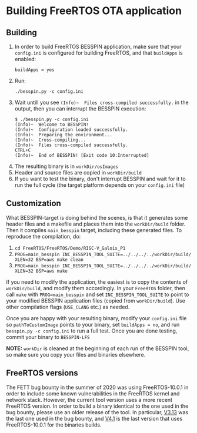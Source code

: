 # Building FreeRTOS OTA application

## Building
1. In order to build FreeRTOS BESSPIN application, make sure that your `config.ini` is configured for building FreeRTOS, and that `buildApps` is enabled:
    ```
    buildApps = yes
    ```
2. Run:
    ```
    ./besspin.py -c config.ini
    ```
3. Wait untill you see `(Info)~  Files cross-compiled successfully.` in the output, then you can interrupt the BESSPIN execution:
    ```
    $ ./besspin.py -c config.ini 
    (Info)~  Welcome to BESSPIN!
    (Info)~  Configuration loaded successfully.
    (Info)~  Preparing the environment...
    (Info)~  Cross-compiling...
    (Info)~  Files cross-compiled successfully.
    CTRL+C
    (Info)~  End of BESSPIN! [Exit code 10:Interrupted]
    ```
4. The resulting binary is in `workDir/osImages`
5. Header and source files are copied in `workDir/build`
5. If you want to test the binary, don't interrupt BESSPIN and wait for it to run the full cycle (the target platform depends on your `config.ini` file)

## Customization

What BESSPIN-target is doing behind the scenes, is that it generates some header files and a makefile and places them into the `workDir/build` folder.
Then it compiles `main_besspin` target, including these generated files. To reproduce the compilation, do:

1. `cd FreeRTOS/FreeRTOS/Demo/RISC-V_Galois_P1`
2. `PROG=main_besspin INC_BESSPIN_TOOL_SUITE=../../../../workDir/build/ XLEN=32 BSP=aws make clean`
3. `PROG=main_besspin INC_BESSPIN_TOOL_SUITE=../../../../workDir/build/ XLEN=32 BSP=aws make`

If you need to modify the application, the easiest is to copy the contents of `workDir/build`, and modify them accordingly. In your `FreeRTOS` folder, then call `make` with `PROG=main_besspin` and set `INC_BESSPIN_TOOL_SUITE` to point to your modified BESSPIN application files (copied from `workDir/build`).
Use other compilation flags (`USE_CLANG` etc.) as needed.

Once you are happy with your resulting binary, modify your `config.ini` file so `pathToCustomImage` points to your binary, set `buildApps = no`, and run `besspin.py -c config.ini` to run a full test. Once you are done testing, commit your binary to `BESSPIN-LFS`

**NOTE:** `workDir` is cleaned at the beginning of each run of the BESSPIN tool, so make sure you copy your files and binaries elsewhere. 

## FreeRTOS versions

The FETT bug bounty in the summer of 2020 was using FreeRTOS-10.0.1 in order to include some known vulnerabilities in the FreeRTOS kernel and network stack. However, the current tool version uses a more recent FreeRTOS version. In order to build a binary identical to the one used in the bug bounty, please use an older release of the tool. In particular, [V3.13](https://github.com/GaloisInc/BESSPIN-Tool-Suite/releases/tag/v3.13-ami-0c7a133b9c07d8682) was the last one used in the bug bounty, and [V4.1](https://github.com/GaloisInc/BESSPIN-Tool-Suite/releases/tag/v4.1-ami-01da26a5a7972c4b8) is the last version that uses FreeRTOS-10.0.1 for the binaries builds.